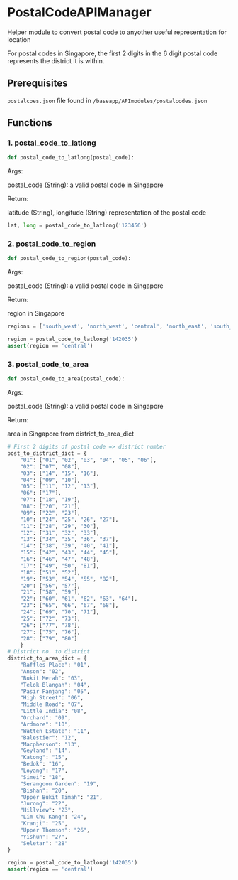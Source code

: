# PostalCodeAPIManager

Helper module to convert postal code to anyother useful representation for location

For postal codes in Singapore, the first 2 digits in the 6 digit postal code represents the district it is within. 
## Prerequisites

`postalcoes.json` file found in `/baseapp/APImodules/postalcodes.json`

## Functions 

### 1. postal_code_to_latlong
```python
def postal_code_to_latlong(postal_code):
```

Args:

postal_code (String): a valid postal code in Singapore

Return:

latitude (String), longitude (String) representation of the postal code

```python
lat, long = postal_code_to_latlong('123456')
```

### 2. postal_code_to_region
```python
def postal_code_to_region(postal_code):
```

Args:

postal_code (String): a valid postal code in Singapore

Return:

region in Singapore

```python
regions = ['south_west', 'north_west', 'central', 'north_east', 'south_east']
```

```python
region = postal_code_to_latlong('142035')
assert(region == 'central')
```

### 3. postal_code_to_area
```python
def postal_code_to_area(postal_code):
```

Args:

postal_code (String): a valid postal code in Singapore

Return:

area in Singapore from district_to_area_dict

```python
# First 2 digits of postal code => district number
post_to_district_dict = {
	"01": ["01", "02", "03", "04", "05", "06"], 
	"02": ["07", "08"], 
	"03": ["14", "15", "16"], 
	"04": ["09", "10"], 
	"05": ["11", "12", "13"], 
	"06": ["17"], 
	"07": ["18", "19"],
	"08": ["20", "21"], 
	"09": ["22", "23"], 
	"10": ["24", "25", "26", "27"], 
	"11": ["28", "29", "30"],
	"12": ["31", "32", "33"], 
	"13": ["34", "35", "36", "37"], 
	"14": ["38", "39", "40", "41"], 
	"15": ["42", "43", "44", "45"], 
	"16": ["46", "47", "48"], 
	"17": ["49", "50", "81"], 
	"18": ["51", "52"], 
	"19": ["53", "54", "55", "82"],
	"20": ["56", "57"], 
	"21": ["58", "59"], 
	"22": ["60", "61", "62", "63", "64"], 
	"23": ["65", "66", "67", "68"], 
	"24": ["69", "70", "71"], 
	"25": ["72", "73"], 
	"26": ["77", "78"],
	"27": ["75", "76"],
	"28": ["79", "80"]
	}
# District no. to district
district_to_area_dict = {
	"Raffles Place": "01",
	"Anson": "02",
	"Bukit Merah": "03",
	"Telok Blangah": "04",
	"Pasir Panjang": "05",
	"High Street": "06",
	"Middle Road": "07",
	"Little India": "08",
	"Orchard": "09",
	"Ardmore": "10",
	"Watten Estate": "11",
	"Balestier": "12",
	"Macpherson": "13",
	"Geyland": "14",
	"Katong": "15",
	"Bedok": "16",
	"Loyang": "17",
	"Simei": "18",
	"Serangoon Garden": "19",
	"Bishan": "20",
	"Upper Bukit Timah": "21",
	"Jurong": "22",
	"Hillview": "23",
	"Lim Chu Kang": "24",
	"Kranji": "25",
	"Upper Thomson": "26",
	"Yishun": "27",
	"Seletar": "28"
}
```

```python
region = postal_code_to_latlong('142035')
assert(region == 'central')
```
